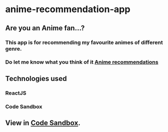 # anime-recommendation-app
## Are you an Anime fan...? 
### This app is for recommending my favourite animes of different genre.
### Do let me know what you think of it [Anime recommendations](https://f0nm2.csb.app/)

## Technologies used
### ReactJS
### Code Sandbox
## View in [Code Sandbox](https://github.com/puneetsingh99/anime-recommendation-app).



